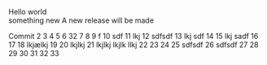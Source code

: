 Hello world  
something new
A new release will be made

Commit
2
3
4
5
6 32
7
8
9 f
10 sdf
11 lkj
12 sdfsdf
13 lkj sdf
14
15 lkj sadf
16
17
18 lkjælkj
19
20 lkjlkj 
21  lkjlkj
 lkjlk llkj
22
23
24
25 sdfsdf
26 sdfsdf
27
28
29
30
31
32
33
